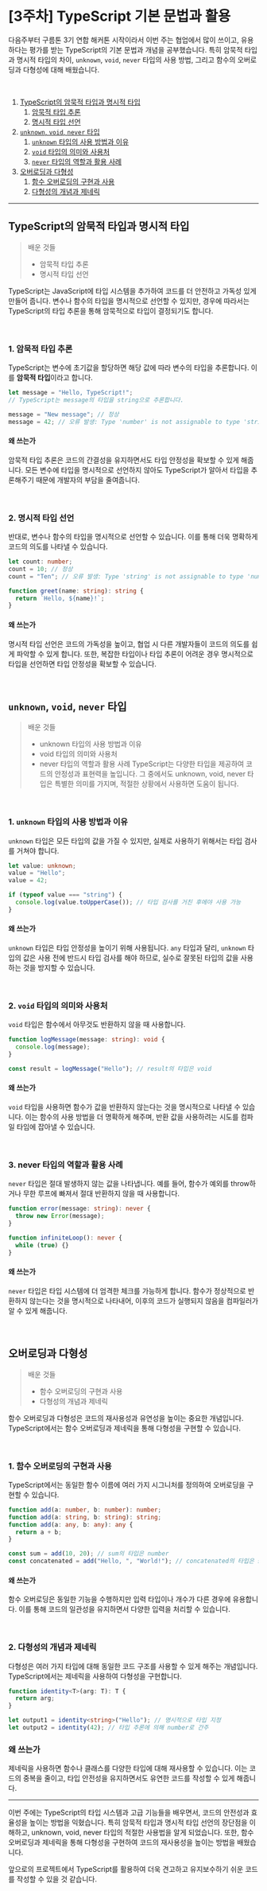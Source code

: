 # [3주차] TypeScript 기본 문법과 활용

다음주부터 구름톤 3기 연합 해커톤 시작이라서 이번 주는 협업에서 많이 쓰이고, 유용하다는 평가를 받는 TypeScript의 기본 문법과 개념을 공부했습니다. 특히 암묵적 타입과 명시적 타입의 차이, `unknown`, `void`, `never` 타입의 사용 방법, 그리고 함수의 오버로딩과 다형성에 대해 배웠습니다.

<br>

1. [TypeScript의 암묵적 타입과 명시적 타입](#typescript의-암묵적-타입과-명시적-타입)
    1. [암묵적 타입 추론](#1-암묵적-타입-추론)
    2. [명시적 타입 선언](#2-명시적-타입-선언)
2. [`unknown`, `void`, `never` 타입](#1-unknown-타입의-사용-방법과-이유)
    1. [`unknown` 타입의 사용 방법과 이유](#1-unknown-타입의-사용-방법과-이유)
    2. [`void` 타입의 의미와 사용처](#2-void-타입의-의미와-사용처)
    3. [`never` 타입의 역할과 활용 사례](#3-never-타입의-역할과-활용-사례)
3. [오버로딩과 다형성](#오버로딩과-다형성)
    1. [함수 오버로딩의 구현과 사용](#1-함수-오버로딩의-구현과-사용)
    2. [다형성의 개념과 제네릭](#2-다형성의-개념과-제네릭)

<hr>

## TypeScript의 암묵적 타입과 명시적 타입

> 배운 것들
> - 암묵적 타입 추론
> - 명시적 타입 선언

TypeScript는 JavaScript에 타입 시스템을 추가하여 코드를 더 안전하고 가독성 있게 만들어 줍니다. 변수나 함수의 타입을 명시적으로 선언할 수 있지만, 경우에 따라서는 TypeScript의 타입 추론을 통해 암묵적으로 타입이 결정되기도 합니다.

<br>

### 1. 암묵적 타입 추론
TypeScript는 변수에 초기값을 할당하면 해당 값에 따라 변수의 타입을 추론합니다. 이를 **암묵적 타입**이라고 합니다.

```typescript
let message = "Hello, TypeScript!";
// TypeScript는 message의 타입을 string으로 추론합니다.

message = "New message"; // 정상
message = 42; // 오류 발생: Type 'number' is not assignable to type 'string'.
```

#### 왜 쓰는가

암묵적 타입 추론은 코드의 간결성을 유지하면서도 타입 안정성을 확보할 수 있게 해줍니다. 모든 변수에 타입을 명시적으로 선언하지 않아도 TypeScript가 알아서 타입을 추론해주기 때문에 개발자의 부담을 줄여줍니다.

<br>

### 2. 명시적 타입 선언
반대로, 변수나 함수의 타입을 명시적으로 선언할 수 있습니다. 이를 통해 더욱 명확하게 코드의 의도를 나타낼 수 있습니다.

```typescript
let count: number;
count = 10; // 정상
count = "Ten"; // 오류 발생: Type 'string' is not assignable to type 'number'.

function greet(name: string): string {
  return `Hello, ${name}!`;
}
```

#### 왜 쓰는가
명시적 타입 선언은 코드의 가독성을 높이고, 협업 시 다른 개발자들이 코드의 의도를 쉽게 파악할 수 있게 합니다. 또한, 복잡한 타입이나 타입 추론이 어려운 경우 명시적으로 타입을 선언하면 타입 안정성을 확보할 수 있습니다.

<br>

## `unknown`, `void`, `never` 타입

> 배운 것들
> - unknown 타입의 사용 방법과 이유
> - void 타입의 의미와 사용처
> - never 타입의 역할과 활용 사례
TypeScript는 다양한 타입을 제공하여 코드의 안정성과 표현력을 높입니다. 그 중에서도 unknown, void, never 타입은 특별한 의미를 가지며, 적절한 상황에서 사용하면 도움이 됩니다.

<br>

### 1. `unknown` 타입의 사용 방법과 이유
`unknown` 타입은 모든 타입의 값을 가질 수 있지만, 실제로 사용하기 위해서는 타입 검사를 거쳐야 합니다.

```typescript
let value: unknown;
value = "Hello";
value = 42;

if (typeof value === "string") {
  console.log(value.toUpperCase()); // 타입 검사를 거친 후에야 사용 가능
}
```

#### 왜 쓰는가
`unknown` 타입은 타입 안정성을 높이기 위해 사용됩니다. `any` 타입과 달리, `unknown` 타입의 값은 사용 전에 반드시 타입 검사를 해야 하므로, 실수로 잘못된 타입의 값을 사용하는 것을 방지할 수 있습니다.

<br>

### 2. `void` 타입의 의미와 사용처
`void` 타입은 함수에서 아무것도 반환하지 않을 때 사용합니다.

```typescript
function logMessage(message: string): void {
  console.log(message);
}

const result = logMessage("Hello"); // result의 타입은 void
```

#### 왜 쓰는가
`void` 타입을 사용하면 함수가 값을 반환하지 않는다는 것을 명시적으로 나타낼 수 있습니다. 이는 함수의 사용 방법을 더 명확하게 해주며, 반환 값을 사용하려는 시도를 컴파일 타임에 잡아낼 수 있습니다.

<br>

### 3. never 타입의 역할과 활용 사례
`never` 타입은 절대 발생하지 않는 값을 나타냅니다. 예를 들어, 함수가 예외를 throw하거나 무한 루프에 빠져서 절대 반환하지 않을 때 사용합니다.

```typescript
function error(message: string): never {
  throw new Error(message);
}

function infiniteLoop(): never {
  while (true) {}
}
```
#### 왜 쓰는가
`never` 타입은 타입 시스템에 더 엄격한 체크를 가능하게 합니다. 함수가 정상적으로 반환하지 않는다는 것을 명시적으로 나타내어, 이후의 코드가 실행되지 않음을 컴파일러가 알 수 있게 해줍니다.

<br>

## 오버로딩과 다형성

> 배운 것들
> - 함수 오버로딩의 구현과 사용
> - 다형성의 개념과 제네릭

함수 오버로딩과 다형성은 코드의 재사용성과 유연성을 높이는 중요한 개념입니다. TypeScript에서는 함수 오버로딩과 제네릭을 통해 다형성을 구현할 수 있습니다.

<br>

### 1. 함수 오버로딩의 구현과 사용

TypeScript에서는 동일한 함수 이름에 여러 가지 시그니처를 정의하여 오버로딩을 구현할 수 있습니다.

```typescript
function add(a: number, b: number): number;
function add(a: string, b: string): string;
function add(a: any, b: any): any {
  return a + b;
}

const sum = add(10, 20); // sum의 타입은 number
const concatenated = add("Hello, ", "World!"); // concatenated의 타입은 string
```

#### 왜 쓰는가
함수 오버로딩은 동일한 기능을 수행하지만 입력 타입이나 개수가 다른 경우에 유용합니다. 이를 통해 코드의 일관성을 유지하면서 다양한 입력을 처리할 수 있습니다.

<br>

### 2. 다형성의 개념과 제네릭
다형성은 여러 가지 타입에 대해 동일한 코드 구조를 사용할 수 있게 해주는 개념입니다. TypeScript에서는 제네릭을 사용하여 다형성을 구현합니다.

```typescript
function identity<T>(arg: T): T {
  return arg;
}

let output1 = identity<string>("Hello"); // 명시적으로 타입 지정
let output2 = identity(42); // 타입 추론에 의해 number로 간주
```

### 왜 쓰는가
제네릭을 사용하면 함수나 클래스를 다양한 타입에 대해 재사용할 수 있습니다. 이는 코드의 중복을 줄이고, 타입 안전성을 유지하면서도 유연한 코드를 작성할 수 있게 해줍니다.

<hr>

이번 주에는 TypeScript의 타입 시스템과 고급 기능들을 배우면서, 코드의 안전성과 효율성을 높이는 방법을 익혔습니다. 특히 암묵적 타입과 명시적 타입 선언의 장단점을 이해하고, unknown, void, never 타입의 적절한 사용법을 알게 되었습니다. 또한, 함수 오버로딩과 제네릭을 통해 다형성을 구현하여 코드의 재사용성을 높이는 방법을 배웠습니다.

앞으로의 프로젝트에서 TypeScript를 활용하여 더욱 견고하고 유지보수하기 쉬운 코드를 작성할 수 있을 것 같습니다.